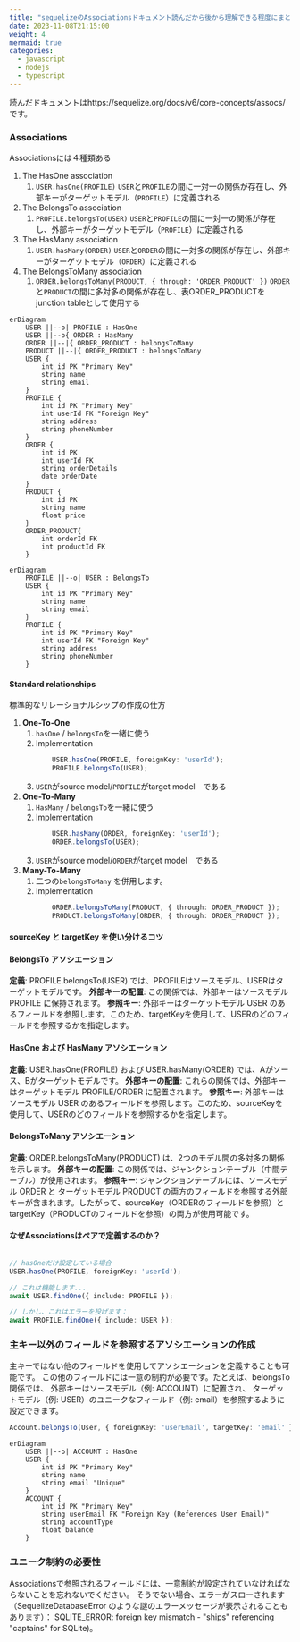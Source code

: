 ```yaml
---
title: "sequelizeのAssociationsドキュメント読んだから後から理解できる程度にまとめる"
date: 2023-11-08T21:15:00
weight: 4
mermaid: true
categories:
  - javascript
  - nodejs
  - typescript
---
```


読んだドキュメントはhttps://sequelize.org/docs/v6/core-concepts/assocs/　です。


### Associations

Associationsには４種類ある

1. The HasOne association
   1. `USER.hasOne(PROFILE)` `USER`と`PROFILE`の間に一対一の関係が存在し、外部キーがターゲットモデル（`PROFILE`）に定義される
2. The BelongsTo association
   1. `PROFILE.belongsTo(USER)` `USER`と`PROFILE`の間に一対一の関係が存在し、外部キーがターゲットモデル（`PROFILE`）に定義される
3. The HasMany association
   1. `USER.hasMany(ORDER)` `USER`と`ORDER`の間に一対多の関係が存在し、外部キーがターゲットモデル（`ORDER`）に定義される
4. The BelongsToMany association
   1. `ORDER.belongsToMany(PRODUCT, { through: 'ORDER_PRODUCT' })` `ORDER`と`PRODUCT`の間に多対多の関係が存在し、表ORDER_PRODUCTを junction tableとして使用する


```mermaid
erDiagram
    USER ||--o| PROFILE : HasOne
    USER ||--o{ ORDER : HasMany
    ORDER ||--|{ ORDER_PRODUCT : belongsToMany
    PRODUCT ||--|{ ORDER_PRODUCT : belongsToMany
    USER {
        int id PK "Primary Key"
        string name
        string email
    }
    PROFILE {
        int id PK "Primary Key"
        int userId FK "Foreign Key"
        string address
        string phoneNumber
    }
    ORDER {
        int id PK
        int userId FK
        string orderDetails
        date orderDate
    }
    PRODUCT {
        int id PK
        string name
        float price
    }
    ORDER_PRODUCT{
        int orderId FK
        int productId FK
    }
```

```mermaid
erDiagram
    PROFILE ||--o| USER : BelongsTo
    USER {
        int id PK "Primary Key"
        string name
        string email
    }
    PROFILE {
        int id PK "Primary Key"
        int userId FK "Foreign Key"
        string address
        string phoneNumber
    }
```


#### Standard relationships

標準的なリレーショナルシップの作成の仕方

1. **One-To-One**
   1. `hasOne` / `belongsTo`を一緒に使う
   2. Implementation
        ```typescript
            USER.hasOne(PROFILE, foreignKey: 'userId');
            PROFILE.belongsTo(USER);
        ```
   1. `USER`がsource model/`PROFILE`がtarget model　である
2. **One-To-Many**
   1. `HasMany` / `belongsTo`を一緒に使う
   2. Implementation
        ```typescript
            USER.hasMany(ORDER, foreignKey: 'userId');
            ORDER.belongsTo(USER);
        ```
   1. `USER`がsource model/`ORDER`がtarget model　である
3. **Many-To-Many**
   1. 二つの`belongsToMany` を併用します。
   2. Implementation
        ```typescript
            ORDER.belongsToMany(PRODUCT, { through: ORDER_PRODUCT });
            PRODUCT.belongsToMany(ORDER, { through: ORDER_PRODUCT });
        ```


#### sourceKey と targetKey を使い分けるコツ

#### BelongsTo アソシエーション
**定義**: PROFILE.belongsTo(USER) では、PROFILEはソースモデル、USERはターゲットモデルです。
**外部キーの配置**: この関係では、外部キーはソースモデル PROFILE に保持されます。
**参照キー**: 外部キーはターゲットモデル USER のあるフィールドを参照します。このため、targetKeyを使用して、USERのどのフィールドを参照するかを指定します。

#### HasOne および HasMany アソシエーション
**定義**: USER.hasOne(PROFILE) および USER.hasMany(ORDER) では、Aがソース、Bがターゲットモデルです。
**外部キーの配置**: これらの関係では、外部キーはターゲットモデル PROFILE/ORDER に配置されます。
**参照キー**: 外部キーはソースモデル USER のあるフィールドを参照します。このため、sourceKeyを使用して、USERのどのフィールドを参照するかを指定します。

#### BelongsToMany アソシエーション
**定義**: ORDER.belongsToMany(PRODUCT) は、2つのモデル間の多対多の関係を示します。
**外部キーの配置**: この関係では、ジャンクションテーブル（中間テーブル）が使用されます。
**参照キー**: ジャンクションテーブルには、ソースモデル ORDER と ターゲットモデル PRODUCT の両方のフィールドを参照する外部キーが含まれます。したがって、sourceKey（ORDERのフィールドを参照）とtargetKey（PRODUCTのフィールドを参照）の両方が使用可能です。


#### なぜAssociationsはペアで定義するのか？

```typescript

// hasOneだけ設定している場合
USER.hasOne(PROFILE, foreignKey: 'userId');

// これは機能します...
await USER.findOne({ include: PROFILE });

// しかし、これはエラーを投げます：
await PROFILE.findOne({ include: USER });

```


### 主キー以外のフィールドを参照するアソシエーションの作成

主キーではない他のフィールドを使用してアソシエーションを定義することも可能です。
この他のフィールドには一意の制約が必要です。たとえば、belongsTo関係では、
外部キーはソースモデル（例: ACCOUNT）に配置され、
ターゲットモデル（例: USER）のユニークなフィールド（例: email）を参照するように設定できます。

```typescript
Account.belongsTo(User, { foreignKey: 'userEmail', targetKey: 'email' });
```

```mermaid
erDiagram
    USER ||--o| ACCOUNT : HasOne
    USER {
        int id PK "Primary Key"
        string name
        string email "Unique"
    }
    ACCOUNT {
        int id PK "Primary Key"
        string userEmail FK "Foreign Key (References User Email)"
        string accountType
        float balance
    }
```

### ユニーク制約の必要性

Associationsで参照されるフィールドには、一意制約が設定されていなければならないことを忘れないでください。
そうでない場合、エラーがスローされます
（SequelizeDatabaseError のような謎のエラーメッセージが表示されることもあります）： SQLITE_ERROR: foreign key mismatch - "ships" referencing "captains" for SQLite)。

